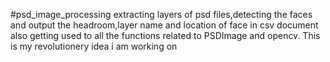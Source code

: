 #psd_image_processing
extracting layers of psd files,detecting the faces and output the headroom,layer name and location of face in csv document
also getting used to all the functions related to PSDImage and opencv.
This is my revolutionery idea i am working on
